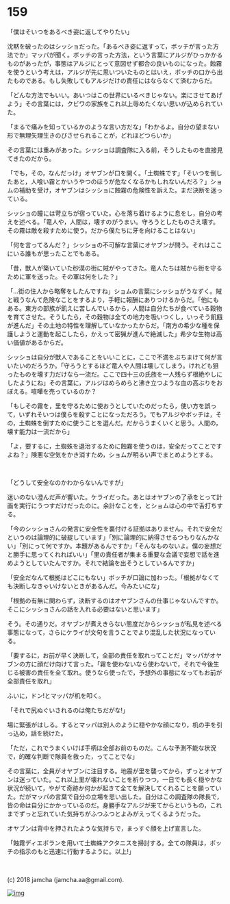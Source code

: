 # 159

「僕はそいつをあるべき姿に返してやりたい」  

沈黙を破ったのはシッショだった。「あるべき姿に返すって，ボッチが言った方法でか」マッパが聞く。ボッチの言った方法，という言葉にアルジがひっかかるものがあったが，事態はアルジにとって意図せず都合の良いものになった。蝕霧を使うという考えは，アルジが先に思いついたものとはいえ，ボッチの口から出たものである。もし失敗してもアルジだけの責任にはならなくて済むからだ。  

「どんな方法でもいい。あいつはこの世界にいるべきじゃない。楽にさせてあげよう」その言葉には，クビワの家族をこれ以上辱めたくない思いが込められていた。  

「まるで痛みを知っているかのような言い方だな」「わかるよ。自分の望まない形で無理矢理生きのびさせられることが，どれほどつらいか」  

その言葉には重みがあった。シッショは調査隊に入る前，そうしたものを直接見てきたのだから。  

「でも，その，なんだっけ」オヤブンが口を開く。「土蜘蛛です」「そいつを倒したあと，人喰い霧とかいうやつのほうが危なくなるかもしれないんだろ？」ショムの補助を受け，オヤブンはシッショに蝕霧の危険性を訴えた。まだ決断を迷っている。  

シッショの瞳には苛立ちが宿っていた。心を落ち着けるように息をし，自分の考えを述べる。「竜人や，人間は，壊すのがうまい。守ろうとしたものさえ壊す。その霧は敵を殺すために使う。だから僕たちに牙を向けることはない」  

「何を言ってるんだ？」シッショの不可解な言葉にオヤブンが問う。それはここにいる誰もが思ったことでもある。  

「昔，獣人が築いていた砂漠の街に賊がやってきた。竜人たちは賊から街を守るために軍を送った。その軍は何をした？」  

「…街の住人から略奪をしたんですね」ショムの言葉にシッショがうなずく。賊と戦うなんて危険なことをするより，手軽に報酬にありつけるからだ。「他にもある。東方の部族が飢えに苦しんでいるから，人間は自分たちが食べている穀物を育てさせた。そうしたら，その穀物は全ての地力を吸いつくし，いっそう飢餓が進んだ」その土地の特性を理解していなかったからだ。「南方の希少な種を保護しようと運動を起こしたら，かえって密猟が進んで絶滅した」希少な生物は高い価値があるからだ。  

シッショは自分が獣人であることをいいことに，ここで不満をぶちまけて何が言いたいのだろうか。「守ろうとするほど竜人や人間は壊してしまう。けれども狙ったものを壊す力だけなら一流だ。ここで四十三の氏族を一人残らず根絶やしにしたようにね」その言葉に，アルジはめらめらと沸き立つような血の高ぶりをおぼえる。喧嘩を売っているのか？  

「もしその霧を，里を守るために使おうとしていたのだったら，使い方を誤って，いずれそいつは僕らを殺すことになっただろう。でもアルジやボッチは，その，土蜘蛛を倒すために使うことを選んだ。だからうまくいくと思う。人間の，壊す能力は一流だから」  

「よ，要するに，土蜘蛛を退治するために蝕霧を使うのは，安全だってことですよね？」険悪な空気をかき消すため，ショムが明るい声でまとめようとする。  

<br>  

「どうして安全なのかわからないんですが」  

迷いのない澄んだ声が響いた。ケライだった。あとはオヤブンの了承をとって計画を実行にうつすだけだったのに。余計なことを，とショムは心の中で舌打ちする。  

「今のシッショさんの発言に安全性を裏付ける証拠はありません。それで安全だというのは論理的に破綻しています」「別に論理的に納得させるつもりなんかない」「別にって何ですか。本題があるんですか」「そんなものないよ。僕の妄想だと勝手に思ってくれればいい」「里の責任者が集まる重要な会議で妄想で話を進めようとしていたんですか。それで結論を出そうとしているんですか」  

「安全だなんて根拠はどこにもない」ボッチが口論に加わった。「根拠がなくても決断しなきゃいけないときがあるんだ。今みたいにな」  

「根拠の有無に関わらず，決断するのはオヤブンさんの仕事じゃないんですか。そこにシッショさんの話を入れる必要はないと思います」  

そう。その通りだ。オヤブンが煮えきらない態度だからシッショが私見を述べる事態になって，さらにケライが文句を言うことでより混乱した状況になっている。  

「要するに，お前が早く決断して，全部の責任を取れってことだ」マッパがオヤブンの方に顔だけ向けて言った。「霧を使わないなら使わないで，それで今後生じる被害の責任を全て取れ。使うなら使ったで，予想外の事態になってもお前が全部責任を取れ」  

ふいに，ドン!とマッパが机を叩く。  

「それで尻ぬぐいされるのは俺たちだがな!」  

場に緊張がはしる。するとマッパは別人のように穏やかな顔になり，机の手を引っ込め，話を続けた。  

「ただ，これでうまくいけば手柄は全部お前のものだ。こんな予測不能な状況で，的確な判断で隊員を救った，ってことでな」  

その言葉に，全員がオヤブンに注目する。地震が里を襲ってから，ずっとオヤブンは迷っていた。これ以上里が壊れないことを祈りつつ，一日でも長く穏やかな状況が続いて，やがて奇跡か何かが起きて全てを解決してくれることを願っていた。だがマッパの言葉で自分の立場を思い出した。自分はこの調査隊の隊長で，皆の命は自分にかかっているのだ。身勝手なアルジが来てからというもの，これまでずっと忘れていた気持ちがふつふつとよみがえってくるようだった。  

オヤブンは背中を押されたような気持ちで，まっすぐ顔を上げ宣言した。  

「蝕霧ディエボランを用いて土蜘蛛アクタニスを掃討する。全ての隊員は，ボッチの指示のもと迅速に行動するように。以上!」  

<br>  
<br>  
(c) 2018 jamcha (jamcha.aa@gmail.com).  

[![img](http://i.creativecommons.org/l/by-nc-sa/4.0/88x31.png)](http://creativecommons.org/licenses/by-nc-sa/4.0/deed)